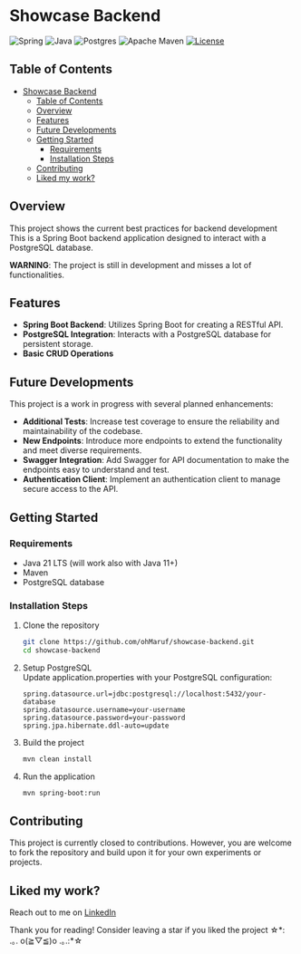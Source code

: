 # Showcase Backend

![Spring](https://img.shields.io/badge/spring-%236DB33F.svg?style=for-the-badge&logo=spring&logoColor=white)
![Java](https://img.shields.io/badge/java-%23ED8B00.svg?style=for-the-badge&logo=openjdk&logoColor=white)
![Postgres](https://img.shields.io/badge/postgres-%23316192.svg?style=for-the-badge&logo=postgresql&logoColor=white)
![Apache Maven](https://img.shields.io/badge/Apache%20Maven-C71A36?style=for-the-badge&logo=Apache%20Maven&logoColor=white)
[![License](https://img.shields.io/github/license/Ileriayo/markdown-badges?style=for-the-badge)](./LICENSE)

## Table of Contents
<!-- TOC -->
* [Showcase Backend](#showcase-backend)
  * [Table of Contents](#table-of-contents)
  * [Overview](#overview)
  * [Features](#features)
  * [Future Developments](#future-developments)
  * [Getting Started](#getting-started)
    * [Requirements](#requirements)
    * [Installation Steps](#installation-steps)
  * [Contributing](#contributing)
  * [Liked my work?](#liked-my-work)
<!-- TOC -->

## Overview
This project shows the current best practices for backend development
This is a Spring Boot backend application designed to interact with a PostgreSQL database.

**WARNING**: The project is still in development and misses a lot of functionalities.

## Features
- **Spring Boot Backend**: Utilizes Spring Boot for creating a RESTful API.
- **PostgreSQL Integration**: Interacts with a PostgreSQL database for persistent storage.
- **Basic CRUD Operations**
  
## Future Developments
This project is a work in progress with several planned enhancements:

- **Additional Tests**: Increase test coverage to ensure the reliability and maintainability of the codebase.
- **New Endpoints**: Introduce more endpoints to extend the functionality and meet diverse requirements.
- **Swagger Integration**: Add Swagger for API documentation to make the endpoints easy to understand and test.
- **Authentication Client**: Implement an authentication client to manage secure access to the API.

## Getting Started

### Requirements
- Java 21 LTS (will work also with Java 11+)
- Maven
- PostgreSQL database

### Installation Steps

1. Clone the repository
    ```sh
    git clone https://github.com/ohMaruf/showcase-backend.git
    cd showcase-backend
    ```

2. Setup PostgreSQL <br>
Update application.properties with your PostgreSQL configuration:
    ```properties
    spring.datasource.url=jdbc:postgresql://localhost:5432/your-database
    spring.datasource.username=your-username
    spring.datasource.password=your-password
    spring.jpa.hibernate.ddl-auto=update
    ```

3. Build the project
    ```sh
    mvn clean install
    ```

4. Run the application
    ```sh
    mvn spring-boot:run
    ```

## Contributing
This project is currently closed to contributions. However, you are welcome to fork the repository and build upon it for your own experiments or projects.

## Liked my work?
Reach out to me on [LinkedIn](https://www.linkedin.com/in/ahmed-maruf-15684a212/)

Thank you for reading! Consider leaving a star if you liked the project ☆\*: .｡. o(≧▽≦)o .｡.:\*☆
